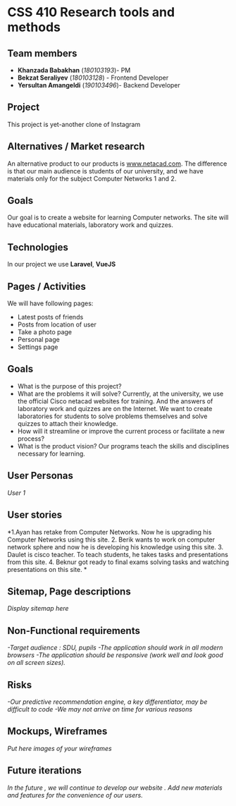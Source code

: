 # CSS 410 Research tools and methods
## Team members
+ **Khanzada Babakhan** (*180103193*)- PM
+ **Bekzat Seraliyev** (*180103128*) - Frontend Developer 
+ **Yersultan Amangeldi** (*190103496*)- Backend Developer 

## Project
This project is yet-another clone of Instagram

## Alternatives / Market research
An alternative product to our products is www.netacad.com. The difference is that our main audience is students of our university, and we have materials only for the subject Computer Networks 1 and 2.


## Goals
Our goal is to create a website for learning Computer networks. The site will have educational materials, laboratory work and quizzes.

## Technologies
In our project we use **Laravel**, **VueJS**

## Pages / Activities 
We will have following pages:
- Latest posts of friends
- Posts from location of user
- Take a photo page
- Personal page
- Settings page

## Goals
* What is the purpose of this project?
* What are the problems it will solve?
Currently, at the university, we use the official Cisco netacad websites for training. And the answers of laboratory work and quizzes are on the Internet. We want to create laboratories for students to solve problems themselves and solve quizzes to attach their knowledge.
* How will it streamline or improve the current process or facilitate a new process?
* What is the product vision?
Our programs teach the skills and disciplines necessary for learning.

## User Personas
*User 1*  

## User stories

*1.Ayan has retake from Computer Networks. Now he is upgrading his Computer Networks using this site.
 2. Berik wants to work on computer network sphere and now he is developing his knowledge using this site.
 3. Daulet is cisco teacher. To teach students, he takes tasks and presentations from this site.
 4. Beknur got ready to final exams solving tasks and watching presentations on this site.
*

## Sitemap, Page descriptions

*Display sitemap here*

## Non-Functional requirements
*-Target audience : SDU, pupils 
 -The application should work in all modern browsers
 -The application should be responsive (work well and look good on all screen sizes).*

## Risks
*-Our predictive recommendation engine, a key differentiator, may be difficult to code
-We may not arrive on time for various reasons*

## Mockups, Wireframes
*Put here images of your wireframes*

## Future iterations
*In the future , we will continue to develop our website . Add new materials and features for the convenience of our users.*
